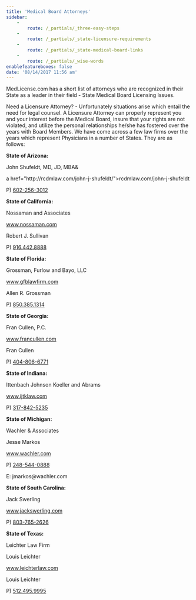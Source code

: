 ```yaml
---
title: 'Medical Board Attorneys'
sidebar:
    -
        route: /_partials/_three-easy-steps
    -
        route: /_partials/_state-licensure-requirements
    -
        route: /_partials/_state-medical-board-links
    -
        route: /_partials/_wise-words
enablefeatureboxes: false
date: '08/14/2017 11:56 am'
---
```


<p>MedLicense.com has a short list of attorneys who are recognized in their State as a leader in their field - State Medical Board Licensing Issues.</p>
<p>Need a Licensure Attorney? - Unfortunately situations arise which entail the need for legal counsel. A Licensure Attorney can properly represent you and your interest before the Medical Board, insure that your rights are not violated, and utilize the personal relationships he/she has fostered over the years with Board Members. We have come across a few law firms over the years which represent Physicians in a number of States. They are as follows:</p>
<p><strong>State of Arizona:</strong></p>
<p>John Shufeldt, MD, JD, MBA&</p>
<p>a href="http://rcdmlaw.com/john-j-shufeldt/">rcdmlaw.com/john-j-shufeldt</a></p>
<p>P) <a href="tel:+16022563012">602-256-3012</a></p>
<p><strong>State of California:</strong></p>
<p>Nossaman and Associates</p>
<p><a href="http://www.nossaman.com/">www.nossaman.com</a></p>
<p>Robert J. Sullivan</p>
<p>P) <a href="tel:+19164428888">916.442.8888</a></p>
<p><strong>State of Florida: </strong></p>
<p>Grossman, Furlow and Bayo, LLC</p>
<p><a href="http://www.gfblawfirm.com/">www.gfblawfirm.com</a></p>
<p>Allen R. Grossman</p>
<p>P) <a href="tel:+18503851314">850.385.1314</a></p>
<p><strong>State of Georgia:</strong></p>
<p>Fran Cullen, P.C.</p>
<p><a href="http://www.francullen.com/">www.francullen.com</a></p>
<p>Fran Cullen</p>
<p>P) <a href="tel:+14048066771">404-806-6771</a></p>
<p><strong>State of Indiana: </strong></p>
<p>Ittenbach Johnson Koeller and Abrams</p>
<p><a href="http://www.ijtklaw.com/">www.ijtklaw.com</a></p>
<p>P) <a href="tel:+13178425235">317-842-5235</a></p>
<p><strong>State of Michigan:</strong></p>
<p>Wachler &amp; Associates</p>
<p>Jesse Markos</p>
<p><a href="http://www.wachler.com/">www.wachler.com</a></p>
<p>P) <a href="tel:+12485440888">248-544-0888</a> </p>
<p>E: jmarkos@wachler.com</p>
<p><strong>State of South Carolina:</strong> </p>
<p>Jack Swerling</p>
<p><a href="http://www.jackswerling.com/">www.jackswerling.com</a></p>
<p>P) <a href="tel:+18037652626">803-765-2626</a></p>
<p><strong>State of Texas:</strong></p>
<p>Leichter Law Firm</p>
<p>Louis Leichter</p>
<p><a href="http://www.leichterlaw.com/">www.leichterlaw.com</a></p>
<p>Louis Leichter</p>
<p>P) <a href="tel:+15124959995">512.495.9995</a></p>